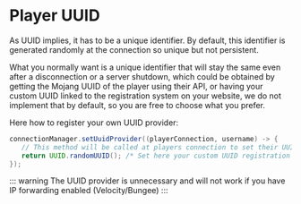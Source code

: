 # Player UUID

As UUID implies, it has to be a unique identifier. By default, this identifier is generated randomly at the connection so unique but not persistent.

What you normally want is a unique identifier that will stay the same even after a disconnection or a server shutdown, which could be obtained by getting the Mojang UUID of the player using their API, or having your custom UUID linked to the registration system on your website, we do not implement that by default, so you are free to choose what you prefer.

Here how to register your own UUID provider:

```java
connectionManager.setUuidProvider((playerConnection, username) -> {
   // This method will be called at players connection to set their UUID
   return UUID.randomUUID(); /* Set here your custom UUID registration system */
});
```

::: warning
The UUID provider is unnecessary and will not work if you have IP forwarding enabled (Velocity/Bungee)
:::
